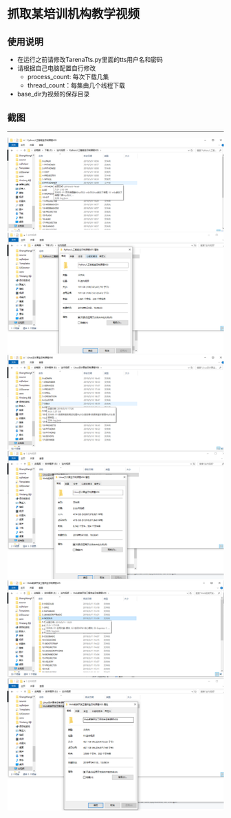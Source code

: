 # 抓取某培训机构教学视频
## 使用说明 
- 在运行之前请修改TarenaTts.py里面的tts用户名和密码 
- 请根据自己电脑配置自行修改
    - process_count: 每次下载几集
    - thread_count：每集由几个线程下载
- base_dir为视频的保存目录 
## 截图
---------
![Image text](https://github.com/qiyuebuku/img-folder/blob/master/tarena/%E6%89%B9%E6%B3%A8%202019-05-17%20165244.png)
![Image text](https://github.com/qiyuebuku/img-folder/blob/master/tarena/%E6%89%B9%E6%B3%A8%202019-05-17%20165318.png)
![Image text](https://github.com/qiyuebuku/img-folder/blob/master/tarena/%E6%89%B9%E6%B3%A8%202019-05-17%20165352.png)
![Image text](https://github.com/qiyuebuku/img-folder/blob/master/tarena/%E6%89%B9%E6%B3%A8%202019-05-17%20165410.png)
![Image text](https://github.com/qiyuebuku/img-folder/blob/master/tarena/%E6%89%B9%E6%B3%A8%202019-05-17%20165428.png)
![Image text](https://github.com/qiyuebuku/img-folder/blob/master/tarena/%E6%89%B9%E6%B3%A8%202019-05-17%20165444.png)
